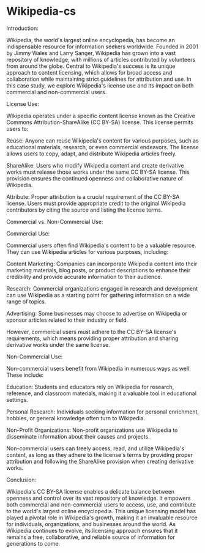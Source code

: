 # Wikipedia-cs
Introduction:

Wikipedia, the world's largest online encyclopedia, has become an indispensable resource for information seekers worldwide. Founded in 2001 by Jimmy Wales and Larry Sanger, Wikipedia has grown into a vast repository of knowledge, with millions of articles contributed by volunteers from around the globe. Central to Wikipedia's success is its unique approach to content licensing, which allows for broad access and collaboration while maintaining strict guidelines for attribution and use. In this case study, we explore Wikipedia's license use and its impact on both commercial and non-commercial users.

License Use:

Wikipedia operates under a specific content license known as the Creative Commons Attribution-ShareAlike (CC BY-SA) license. This license permits users to:

Reuse: Anyone can reuse Wikipedia's content for various purposes, such as educational materials, research, or even commercial endeavors. The license allows users to copy, adapt, and distribute Wikipedia articles freely.

ShareAlike: Users who modify Wikipedia content and create derivative works must release those works under the same CC BY-SA license. This provision ensures the continued openness and collaborative nature of Wikipedia.

Attribute: Proper attribution is a crucial requirement of the CC BY-SA license. Users must provide appropriate credit to the original Wikipedia contributors by citing the source and listing the license terms.

Commercial vs. Non-Commercial Use:

Commercial Use:

Commercial users often find Wikipedia's content to be a valuable resource. They can use Wikipedia articles for various purposes, including:

Content Marketing: Companies can incorporate Wikipedia content into their marketing materials, blog posts, or product descriptions to enhance their credibility and provide accurate information to their audience.

Research: Commercial organizations engaged in research and development can use Wikipedia as a starting point for gathering information on a wide range of topics.

Advertising: Some businesses may choose to advertise on Wikipedia or sponsor articles related to their industry or field.

However, commercial users must adhere to the CC BY-SA license's requirements, which means providing proper attribution and sharing derivative works under the same license.

Non-Commercial Use:

Non-commercial users benefit from Wikipedia in numerous ways as well. These include:

Education: Students and educators rely on Wikipedia for research, reference, and classroom materials, making it a valuable tool in educational settings.

Personal Research: Individuals seeking information for personal enrichment, hobbies, or general knowledge often turn to Wikipedia.

Non-Profit Organizations: Non-profit organizations use Wikipedia to disseminate information about their causes and projects.

Non-commercial users can freely access, read, and utilize Wikipedia's content, as long as they adhere to the license's terms by providing proper attribution and following the ShareAlike provision when creating derivative works.

Conclusion:

Wikipedia's CC BY-SA license enables a delicate balance between openness and control over its vast repository of knowledge. It empowers both commercial and non-commercial users to access, use, and contribute to the world's largest online encyclopedia. This unique licensing model has played a pivotal role in Wikipedia's growth, making it an invaluable resource for individuals, organizations, and businesses around the world. As Wikipedia continues to evolve, its licensing approach ensures that it remains a free, collaborative, and reliable source of information for generations to come.
